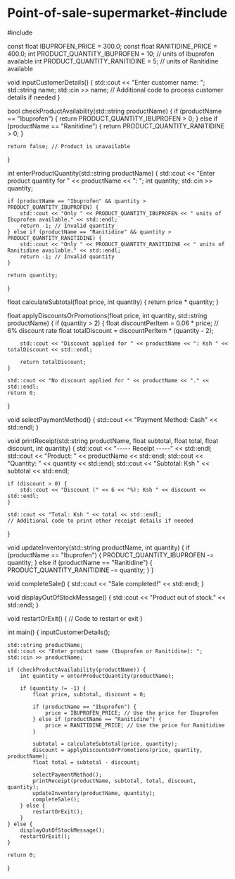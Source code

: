 # Point-of-sale-supermarket-#include <iostream>
#include <string>

const float IBUPROFEN_PRICE = 300.0;
const float RANITIDINE_PRICE = 400.0;
int PRODUCT_QUANTITY_IBUPROFEN = 10;    // units of Ibuprofen available
int PRODUCT_QUANTITY_RANITIDINE = 5;   // units of Ranitidine available

void inputCustomerDetails() {
    std::cout << "Enter customer name: ";
    std::string name;
    std::cin >> name;
    // Additional code to process customer details if needed
}

bool checkProductAvailability(std::string productName) {
    if (productName == "Ibuprofen") {
        return PRODUCT_QUANTITY_IBUPROFEN > 0;
    } else if (productName == "Ranitidine") {
        return PRODUCT_QUANTITY_RANITIDINE > 0;
    }

    return false; // Product is unavailable
}

int enterProductQuantity(std::string productName) {
    std::cout << "Enter product quantity for " << productName << ": ";
    int quantity;
    std::cin >> quantity;

    if (productName == "Ibuprofen" && quantity > PRODUCT_QUANTITY_IBUPROFEN) {
        std::cout << "Only " << PRODUCT_QUANTITY_IBUPROFEN << " units of Ibuprofen available." << std::endl;
        return -1; // Invalid quantity
    } else if (productName == "Ranitidine" && quantity > PRODUCT_QUANTITY_RANITIDINE) {
        std::cout << "Only " << PRODUCT_QUANTITY_RANITIDINE << " units of Ranitidine available." << std::endl;
        return -1; // Invalid quantity
    }

    return quantity;
}

float calculateSubtotal(float price, int quantity) {
    return price * quantity;
}

float applyDiscountsOrPromotions(float price, int quantity, std::string productName) {
    if (quantity > 2) {
        float discountPerItem = 0.06 * price; // 6% discount rate
        float totalDiscount = discountPerItem * (quantity - 2);

        std::cout << "Discount applied for " << productName << ": Ksh " << totalDiscount << std::endl;

        return totalDiscount;
    }

    std::cout << "No discount applied for " << productName << "." << std::endl;
    return 0;
}

void selectPaymentMethod() {
    std::cout << "Payment Method: Cash" << std::endl;
}

void printReceipt(std::string productName, float subtotal, float total, float discount, int quantity) {
    std::cout << "----- Receipt -----" << std::endl;
    std::cout << "Product: " << productName << std::endl;
    std::cout << "Quantity: " << quantity << std::endl;
    std::cout << "Subtotal: Ksh " << subtotal << std::endl;

    if (discount > 0) {
        std::cout << "Discount (" << 6 << "%): Ksh " << discount << std::endl;
    }

    std::cout << "Total: Ksh " << total << std::endl;
    // Additional code to print other receipt details if needed
}

void updateInventory(std::string productName, int quantity) {
    if (productName == "Ibuprofen") {
        PRODUCT_QUANTITY_IBUPROFEN -= quantity;
    } else if (productName == "Ranitidine") {
        PRODUCT_QUANTITY_RANITIDINE -= quantity;
    }
}

void completeSale() {
    std::cout << "Sale completed!" << std::endl;
}

void displayOutOfStockMessage() {
    std::cout << "Product out of stock." << std::endl;
}

void restartOrExit() {
    // Code to restart or exit
}

int main() {
    inputCustomerDetails();

    std::string productName;
    std::cout << "Enter product name (Ibuprofen or Ranitidine): ";
    std::cin >> productName;

    if (checkProductAvailability(productName)) {
        int quantity = enterProductQuantity(productName);

        if (quantity != -1) {
            float price, subtotal, discount = 0;

            if (productName == "Ibuprofen") {
                price = IBUPROFEN_PRICE; // Use the price for Ibuprofen
            } else if (productName == "Ranitidine") {
                price = RANITIDINE_PRICE; // Use the price for Ranitidine
            }

            subtotal = calculateSubtotal(price, quantity);
            discount = applyDiscountsOrPromotions(price, quantity, productName);
            float total = subtotal - discount;

            selectPaymentMethod();
            printReceipt(productName, subtotal, total, discount, quantity);
            updateInventory(productName, quantity);
            completeSale();
        } else {
            restartOrExit();
        }
    } else {
        displayOutOfStockMessage();
        restartOrExit();
    }

    return 0;
}
